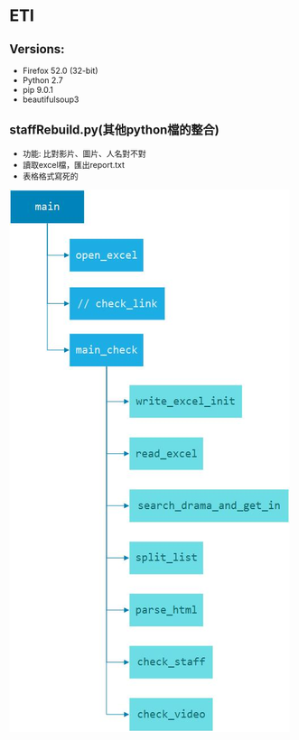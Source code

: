 # ETI

## Versions:
* Firefox 52.0 (32-bit)
* Python 2.7
* pip 9.0.1
* beautifulsoup3

## staffRebuild.py(其他python檔的整合)
* 功能: 比對影片、圖片、人名對不對
* 讀取excel檔，匯出report.txt
* 表格格式寫死的


![](staffRebuild_function_structure.jpg)

